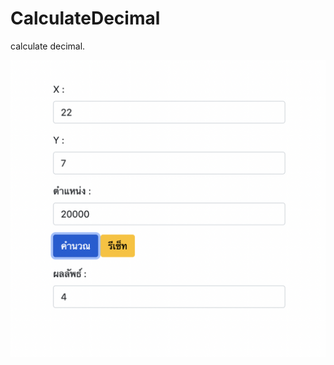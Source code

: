 # CalculateDecimal
calculate decimal.

![Image of Screen](https://github.com/KhunKomkrit/CalculateDecimal/blob/develop/screens/Screen%20Shot%202564-07-04%20at%2022.42.30.png)
